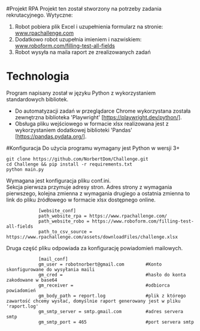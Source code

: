 #Projekt RPA
Projekt ten został stworzony na potrzeby zadania rekrutacyjnego. 
Wytyczne:
1. Robot pobiera plik Excel i uzupełnienia formularz na stronie: www.rpachallenge.com
2. Dodatkowo robot uzupełnia imieniem i nazwiskiem: www.roboform.com/filling-test-all-fields
3. Robot wysyła na maila raport ze zrealizowanych zadań

# Technologia
Program napisany został w języku Python z wykorzystaniem standardowych bibliotek.
- Do automatyzacji zadań w przeglądarce Chrome wykorzystana została zewnętrzna biblioteka 'Playwright' [https://playwright.dev/python/].
- Obsługa pliku wejściowego w formacie xlsx realizowana jest z wykorzystaniem dodatkowej biblioteki 'Pandas' [https://pandas.pydata.org/].


#Konfiguracja
Do użycia programu wymagany jest Python w wersji 3+

    git clone https://github.com/NorbertDom/Challenge.git
    cd Challenge && pip install -r requirements.txt
    python main.py

Wymagana jest konfiguracja pliku conf.ini.\
Sekcja pierwsza przymuje adresy stron. Adres strony z wymagania pierwszego, kolejna zmienna z wymagania drugiego a ostatnia zmienna to link do pliku źródłowego w formacie xlsx dostępnego online. 

                [website_conf]
                path_website_rpa = https://www.rpachallenge.com/
                path_website_robo = https://www.roboform.com/filling-test-all-fields
                path_to_csv_source = https://www.rpachallenge.com/assets/downloadFiles/challenge.xlsx
Druga część pliku odpowiada za konfigurację powiadomień mailowych.

                [mail_conf]
                gm_user = robotnorbert@gmail.com        #Konto skonfigurowane do wysyłania maili
                gm_cred =                               #hasło do konta zakodowane w base64
                gm_receiver =                           #odbiorca powiadomień
                gm_body_path = report.log               #plik z którego zawartość chcemy wysłać, domyślnie raport generowany jest w pliku 'raport.log'
                gm_smtp_server = smtp.gmail.com         #adres servera smtp
                gm_smtp_port = 465                      #port servera smtp

